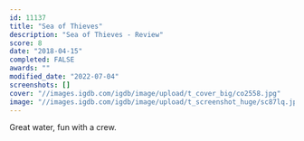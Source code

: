 ```yaml
---
id: 11137
title: "Sea of Thieves"
description: "Sea of Thieves - Review"
score: 8
date: "2018-04-15"
completed: FALSE
awards: ""
modified_date: "2022-07-04"
screenshots: []
cover: "//images.igdb.com/igdb/image/upload/t_cover_big/co2558.jpg"
image: "//images.igdb.com/igdb/image/upload/t_screenshot_huge/sc87lq.jpg"
---
```

Great water, fun with a crew.